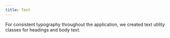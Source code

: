 ```yaml
---
title: Text
---
```

For consistent typography throughout the application, we created text utility 
classes for headings and body text.
